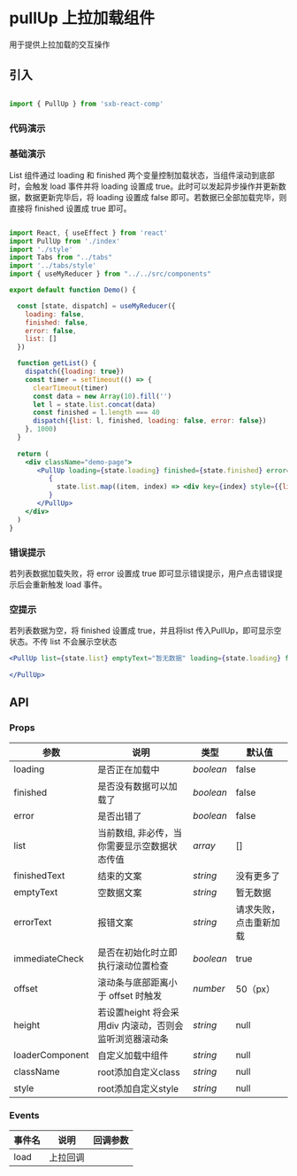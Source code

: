 # pullUp 上拉加载组件

用于提供上拉加载的交互操作

## 引入

```js

import { PullUp } from 'sxb-react-comp'

```

### 代码演示

### 基础演示
List 组件通过 loading 和 finished 两个变量控制加载状态，当组件滚动到底部时，会触发 load 事件并将 loading 设置成 true。此时可以发起异步操作并更新数据，数据更新完毕后，将 loading 设置成 false 即可。若数据已全部加载完毕，则直接将 finished 设置成 true 即可。

```jsx harmony

import React, { useEffect } from 'react'
import PullUp from './index'
import './style'
import Tabs from "../tabs"
import '../tabs/style'
import { useMyReducer } from "../../src/components"

export default function Demo() {

  const [state, dispatch] = useMyReducer({
    loading: false,
    finished: false,
    error: false,
    list: []
  })

  function getList() {
    dispatch({loading: true})
    const timer = setTimeout(() => {
      clearTimeout(timer)
      const data = new Array(10).fill('')
      let l = state.list.concat(data)
      const finished = l.length === 40
      dispatch({list: l, finished, loading: false, error: false})
    }, 1000)
  }
  
  return (
    <div className="demo-page">
       <PullUp loading={state.loading} finished={state.finished} error={state.error} load={getList}>
          {
            state.list.map((item, index) => <div key={index} style={{lineHeight: '60px', textAlign: 'center', background: 'pink', color: '#000', fontSize: '18px', marginTop: '10px'}}>{index}</div>)
          }
       </PullUp>
    </div>
  )
}

```

### 错误提示
若列表数据加载失败，将 error 设置成 true 即可显示错误提示，用户点击错误提示后会重新触发 load 事件。

### 空提示

若列表数据为空，将 finished 设置成 true，并且将list 传入PullUp，即可显示空状态。不传 list 不会展示空状态

```jsx harmony
<PullUp list={state.list} emptyText="暂无数据" loading={state.loading} finished={state.finished} error={state.error} load={getList}>
         
</PullUp>

```
## API
### Props

| 参数 | 说明 | 类型 | 默认值 |
| --- | --- | --- | --- |
| loading | 是否正在加载中 | _boolean_ | false |
| finished | 是否没有数据可以加载了 | _boolean_ | false |
| error | 是否出错了 | _boolean_ | false |
| list | 当前数组, 非必传，当你需要显示空数据状态传值 | _array_ | [] |
| finishedText | 结束的文案 | _string_ | 没有更多了 |
| emptyText | 空数据文案 | _string_ | 暂无数据 |
| errorText | 报错文案 | _string_ | 请求失败，点击重新加载 |
| immediateCheck | 是否在初始化时立即执行滚动位置检查 | _boolean_ | true |
| offset | 滚动条与底部距离小于 offset 时触发 | _number_ | 50（px） |
| height | 若设置height 将会采用div 内滚动，否则会监听浏览器滚动条 | _string_ | null |
| loaderComponent | 自定义加载中组件 | _string_ | null |
| className | root添加自定义class | _string_ | null |
| style | root添加自定义style | _string_ | null |

### Events
| 事件名 | 说明 | 回调参数 |
| --- | --- | --- |
| load | 上拉回调 |  |

